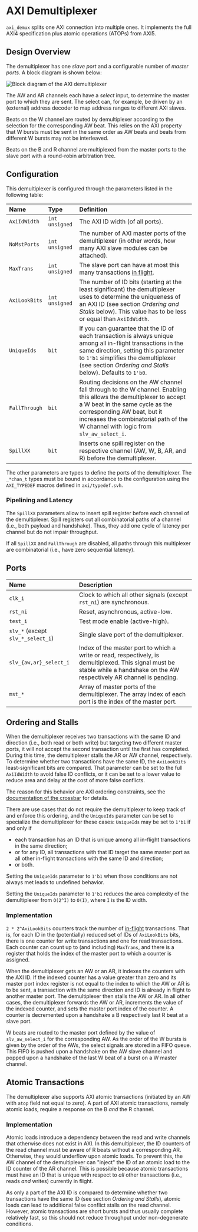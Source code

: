 # AXI Demultiplexer

`axi_demux` splits one AXI connection into multiple ones.  It implements the full AXI4 specification plus atomic operations (ATOPs) from AXI5.


## Design Overview

The demultiplexer has one *slave port* and a configurable number of *master ports*.  A block diagram is shown below:

![Block diagram of the AXI demultiplexer](axi_demux.png "Block diagram of the AXI demultiplexer")

The AW and AR channels each have a *select* input, to determine the master port to which they are sent.  The select can, for example, be driven by an (external) address decoder to map address ranges to different AXI slaves.

Beats on the W channel are routed by demultiplexer according to the selection for the corresponding AW beat.  This relies on the AXI property that W bursts must be sent in the same order as AW beats and beats from different W bursts may not be interleaved.

Beats on the B and R channel are multiplexed from the master ports to the slave port with a round-robin arbitration tree.


## Configuration

This demultiplexer is configured through the parameters listed in the following table:

| Name                 | Type               | Definition |
|:---------------------|:-------------------|:-----------|
| `AxiIdWidth`         | `int unsigned`     | The AXI ID width (of all ports). |
| `NoMstPorts`         | `int unsigned`     | The number of AXI master ports of the demultiplexer (in other words, how many AXI slave modules can be attached). |
| `MaxTrans`           | `int unsigned`     | The slave port can have at most this many transactions [in flight](../doc#in-flight). |
| `AxiLookBits`        | `int unsigned`     | The number of ID bits (starting at the least significant) the demultiplexer uses to determine the uniqueness of an AXI ID (see section *Ordering and Stalls* below).  This value has to be less or equal than `AxiIdWidth`. |
| `UniqueIds`          | `bit`              | If you can guarantee that the ID of each transaction is always unique among all in-flight transactions in the same direction, setting this parameter to `1'b1` simplifies the demultiplexer (see section *Ordering and Stalls* below).  Defaults to `1'b0`. |
| `FallThrough`        | `bit`              | Routing decisions on the AW channel fall through to the W channel.  Enabling this allows the demultiplexer to accept a W beat in the same cycle as the corresponding AW beat, but it increases the combinatorial path of the W channel with logic from `slv_aw_select_i`. |
| `SpillXX`            | `bit`              | Inserts one spill register on the respective channel (AW, W, B, AR, and R) before the demultiplexer. |

The other parameters are types to define the ports of the demultiplexer.  The `_*chan_t` types must be bound in accordance to the configuration using the `AXI_TYPEDEF` macros defined in `axi/typedef.svh`.

### Pipelining and Latency

The `SpillXX` parameters allow to insert spill register before each channel of the demultiplexer.  Spill registers cut all combinatorial paths of a channel (i.e., both payload and handshake).  Thus, they add one cycle of latency per channel but do not impair throughput.

If all `SpillXX` and `FallThrough` are disabled, all paths through this multiplexer are combinatorial (i.e., have zero sequential latency).


## Ports

| Name                              | Description |
|:----------------------------------|:------------|
| `clk_i`                           | Clock to which all other signals (except `rst_ni`) are synchronous. |
| `rst_ni`                          | Reset, asynchronous, active-low. |
| `test_i`                          | Test mode enable (active-high). |
| `slv_*` (except `slv_*_select_i`) | Single slave port of the demultiplexer. |
| `slv_{aw,ar}_select_i`            | Index of the master port to which a write or read, respectively, is demultiplexed.  This signal must be stable while a handshake on the AW respectively AR channel is [pending](../doc#pending). |
| `mst_*`                           | Array of master ports of the demultiplexer.  The array index of each port is the index of the master port. |


## Ordering and Stalls

When the demultiplexer receives two transactions with the same ID and direction (i.e., both read or both write) but targeting two different master ports, it will not accept the second transaction until the first has completed.  During this time, the demultiplexer stalls the AR or AW channel, respectively.  To determine whether two transactions have the same ID, the `AxiLookBits` least-significant bits are compared.  That parameter can be set to the full `AxiIdWidth` to avoid false ID conflicts, or it can be set to a lower value to reduce area and delay at the cost of more false conflicts.

The reason for this behavior are AXI ordering constraints, see the [documentation of the crossbar](axi_xbar.md#ordering-and-stalls) for details.

There are use cases that do not require the demultiplexer to keep track of and enforce this ordering, and the `UniqueIds` parameter can be set to specialize the demultiplexer for these cases:
`UniqueIds` may be set to `1'b1` if and only if
- each transaction has an ID that is unique among all in-flight transactions in the same direction;
- or for any ID, all transactions with that ID target the same master port as all other in-flight transactions with the same ID and direction;
- or both.

Setting the `UniqueIds` parameter to `1'b1` when those conditions are not always met leads to undefined behavior.

Setting the `UniqueIds` parameter to `1'b1` reduces the area complexity of the demultiplexer from `O(2^I)` to `O(I)`, where `I` is the ID width.

### Implementation

`2 * 2^AxiLookBits` counters track the number of [in-flight](../doc#in-flight) transactions.  That is, for each ID in the (potentially) reduced set of IDs of `AxiLookBits` bits, there is one counter for write transactions and one for read transactions.  Each counter can count up to (and including) `MaxTrans`, and there is a register that holds the index of the master port to which a counter is assigned.

When the demultiplexer gets an AW or an AR, it indexes the counters with the AXI ID.  If the indexed counter has a value greater than zero and its master port index register is not equal to the index to which the AW or AR is to be sent, a transaction with the same direction and ID is already in flight to another master port.  The demultiplexer then stalls the AW or AR.  In all other cases, the demultiplexer forwards the AW or AR, increments the value of the indexed counter, and sets the master port index of the counter.  A counter is decremented upon a handshake a B respectively last R beat at a slave port.

W beats are routed to the master port defined by the value of `slv_aw_select_i` for the corresponding AW.  As the order of the W bursts is given by the order of the AWs, the select signals are stored in a FIFO queue.  This FIFO is pushed upon a handshake on the AW slave channel and popped upon a handshake of the last W beat of a burst on a W master channel.


## Atomic Transactions

The demultiplexer also supports AXI atomic transactions (initiated by an AW with `atop` field not equal to zero).  A part of AXI atomic transactions, namely atomic loads, require a response on the B *and* the R channel.

### Implementation

Atomic loads introduce a dependency between the read and write channels that otherwise does not exist in AXI.  In this demultiplexer, the ID counters of the read channel must be aware of R beats without a corresponding AR.  Otherwise, they would underflow upon atomic loads.  To prevent this, the AW channel of the demultiplexer can "inject" the ID of an atomic load to the ID counter of the AR channel.  This is possible because atomic transactions must have an ID that is unique with respect to *all* other transactions (i.e., reads *and* writes) currently in flight.

As only a part of the AXI ID is compared to determine whether two transactions have the same ID (see section *Ordering and Stalls*), atomic loads can lead to additional false conflict stalls on the read channel.  However, atomic transactions are short bursts and thus usually complete relatively fast, so this should not reduce throughput under non-degenerate conditions.
